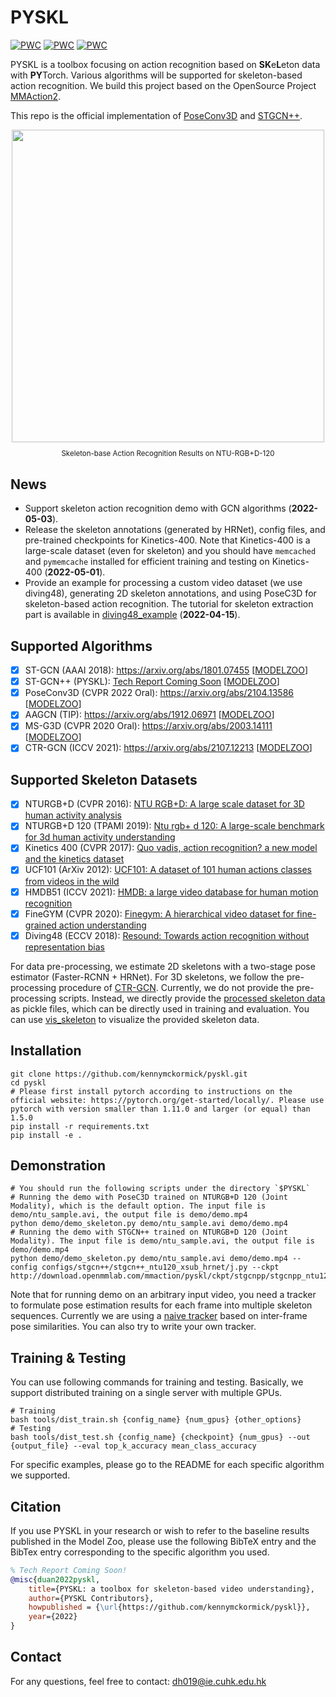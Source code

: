 # PYSKL

[![PWC](https://img.shields.io/endpoint.svg?url=https://paperswithcode.com/badge/revisiting-skeleton-based-action-recognition/skeleton-based-action-recognition-on-ntu-rgbd)](https://paperswithcode.com/sota/skeleton-based-action-recognition-on-ntu-rgbd?p=revisiting-skeleton-based-action-recognition) [![PWC](https://img.shields.io/endpoint.svg?url=https://paperswithcode.com/badge/pyskl-a-toolbox-for-skeleton-based-video/skeleton-based-action-recognition-on-ntu-rgbd-1)](https://paperswithcode.com/sota/skeleton-based-action-recognition-on-ntu-rgbd-1?p=pyskl-a-toolbox-for-skeleton-based-video) [![PWC](https://img.shields.io/endpoint.svg?url=https://paperswithcode.com/badge/revisiting-skeleton-based-action-recognition/skeleton-based-action-recognition-on-kinetics)](https://paperswithcode.com/sota/skeleton-based-action-recognition-on-kinetics?p=revisiting-skeleton-based-action-recognition)

PYSKL is a toolbox focusing on action recognition based on **SK**e**L**eton data with **PY**Torch. Various algorithms will be supported for skeleton-based action recognition. We build this project based on the OpenSource Project [MMAction2](https://github.com/open-mmlab/mmaction2).

This repo is the official implementation of [PoseConv3D](https://arxiv.org/abs/2104.13586) and [STGCN++](https://github.com/kennymckormick/pyskl/tree/main/configs/stgcn%2B%2B).

<div align="center">
  <img src="https://user-images.githubusercontent.com/34324155/123989146-2ecae680-d9fb-11eb-916b-b9db5563a9e5.gif" width="500px"><br>
  <p style="font-size:1.2vw;">Skeleton-base Action Recognition Results on NTU-RGB+D-120</p>
</div>


## News

- Support skeleton action recognition demo with GCN algorithms  (**2022-05-03**).
- Release the skeleton annotations (generated by HRNet), config files, and pre-trained checkpoints for Kinetics-400. Note that Kinetics-400 is a large-scale dataset (even for skeleton) and you should have `memcached` and `pymemcache` installed for efficient training and testing on Kinetics-400 (**2022-05-01**).
- Provide an example for processing a custom video dataset (we use diving48), generating 2D skeleton annotations, and using PoseC3D for skeleton-based action recognition. The tutorial for skeleton extraction part is available in [diving48_example](/examples/extract_diving48_skeleton/diving48_example.ipynb)  (**2022-04-15**).

## Supported Algorithms

- [x] ST-GCN (AAAI 2018): https://arxiv.org/abs/1801.07455 [[MODELZOO](/configs/stgcn/README.md)]
- [x] ST-GCN++ (PYSKL): [Tech Report Coming Soon](https://github.com/kennymckormick/pyskl/tree/main/configs/stgcn%2B%2B) [[MODELZOO](/configs/stgcn++/README.md)]
- [x] PoseConv3D (CVPR 2022 Oral): https://arxiv.org/abs/2104.13586 [[MODELZOO](/configs/posec3d/README.md)]
- [x] AAGCN (TIP): https://arxiv.org/abs/1912.06971 [[MODELZOO](/configs/aagcn/README.md)]
- [x] MS-G3D (CVPR 2020 Oral): https://arxiv.org/abs/2003.14111 [[MODELZOO](/configs/msg3d/README.md)]
- [x] CTR-GCN (ICCV 2021): https://arxiv.org/abs/2107.12213 [[MODELZOO](/configs/ctrgcn/README.md)]

## Supported Skeleton Datasets

- [x] NTURGB+D (CVPR 2016): [NTU RGB+D: A large scale dataset for 3D human activity analysis](https://openaccess.thecvf.com/content_cvpr_2016/papers/Shahroudy_NTU_RGBD_A_CVPR_2016_paper.pdf)
- [x] NTURGB+D 120 (TPAMI 2019): [Ntu rgb+ d 120: A large-scale benchmark for 3d human activity understanding](https://ieeexplore.ieee.org/stamp/stamp.jsp?arnumber=8713892)
- [x] Kinetics 400 (CVPR 2017): [Quo vadis, action recognition? a new model and the kinetics dataset](https://openaccess.thecvf.com/content_cvpr_2017/papers/Carreira_Quo_Vadis_Action_CVPR_2017_paper.pdf)
- [x] UCF101 (ArXiv 2012): [UCF101: A dataset of 101 human actions classes from videos in the wild](https://arxiv.org/pdf/1212.0402.pdf)
- [x] HMDB51 (ICCV 2021): [HMDB: a large video database for human motion recognition](https://ieeexplore.ieee.org/stamp/stamp.jsp?arnumber=6126543)
- [x] FineGYM (CVPR 2020): [Finegym: A hierarchical video dataset for fine-grained action understanding](https://openaccess.thecvf.com/content_CVPR_2020/papers/Shao_FineGym_A_Hierarchical_Video_Dataset_for_Fine-Grained_Action_Understanding_CVPR_2020_paper.pdf)
- [x] Diving48 (ECCV 2018): [Resound: Towards action recognition without representation bias](https://openaccess.thecvf.com/content_ECCV_2018/papers/Yingwei_Li_RESOUND_Towards_Action_ECCV_2018_paper.pdf)

For data pre-processing, we estimate 2D skeletons with a two-stage pose estimator (Faster-RCNN + HRNet). For 3D skeletons, we follow the pre-processing procedure of [CTR-GCN](https://github.com/Uason-Chen/CTR-GCN). Currently, we do not provide the pre-processing scripts. Instead, we directly provide the [processed skeleton data](/tools/data/data_doc.md) as pickle files, which can be directly used in training and evaluation.  You can use [vis_skeleton](/demo/vis_skeleton.ipynb) to visualize the provided skeleton data.

## Installation
```shell
git clone https://github.com/kennymckormick/pyskl.git
cd pyskl
# Please first install pytorch according to instructions on the official website: https://pytorch.org/get-started/locally/. Please use pytorch with version smaller than 1.11.0 and larger (or equal) than 1.5.0
pip install -r requirements.txt
pip install -e .
```

## Demonstration

```shell
# You should run the following scripts under the directory `$PYSKL`
# Running the demo with PoseC3D trained on NTURGB+D 120 (Joint Modality), which is the default option. The input file is demo/ntu_sample.avi, the output file is demo/demo.mp4
python demo/demo_skeleton.py demo/ntu_sample.avi demo/demo.mp4
# Running the demo with STGCN++ trained on NTURGB+D 120 (Joint Modality). The input file is demo/ntu_sample.avi, the output file is demo/demo.mp4
python demo/demo_skeleton.py demo/ntu_sample.avi demo/demo.mp4 --config configs/stgcn++/stgcn++_ntu120_xsub_hrnet/j.py --ckpt http://download.openmmlab.com/mmaction/pyskl/ckpt/stgcnpp/stgcnpp_ntu120_xsub_hrnet/j.pth
```

Note that for running demo on an arbitrary input video, you need a tracker to formulate pose estimation results for each frame into multiple skeleton sequences. Currently we are using a [naive tracker](https://github.com/kennymckormick/pyskl/blob/4ddb7ac384e231694fd2b4b7774144e5762862ab/demo/demo_skeleton.py#L192) based on inter-frame pose similarities. You can also try to write your own tracker.

## Training & Testing

You can use following commands for training and testing. Basically, we support distributed training on a single server with multiple GPUs.
```shell
# Training
bash tools/dist_train.sh {config_name} {num_gpus} {other_options}
# Testing
bash tools/dist_test.sh {config_name} {checkpoint} {num_gpus} --out {output_file} --eval top_k_accuracy mean_class_accuracy
```
For specific examples, please go to the README for each specific algorithm we supported.

## Citation

If you use PYSKL in your research or wish to refer to the baseline results published in the Model Zoo, please use the following BibTeX entry and the BibTex entry corresponding to the specific algorithm you used.

```BibTeX
% Tech Report Coming Soon!
@misc{duan2022pyskl,
    title={PYSKL: a toolbox for skeleton-based video understanding},
    author={PYSKL Contributors},
    howpublished = {\url{https://github.com/kennymckormick/pyskl}},
    year={2022}
}
```

## Contact
For any questions, feel free to contact: dh019@ie.cuhk.edu.hk
